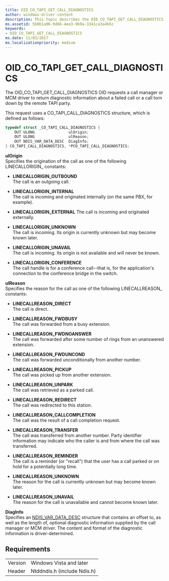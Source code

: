 ```yaml
---
title: OID_CO_TAPI_GET_CALL_DIAGNOSTICS
author: windows-driver-content
description: This topic describes the OID_CO_TAPI_GET_CALL_DIAGNOSTICS object identifier (OID).
ms.assetid: 5b0b1a96-9d66-4ee3-9b9a-3341ca3a4b5c
keywords:
- OID_CO_TAPI_GET_CALL_DIAGNOSTICS
ms.date: 11/03/2017
ms.localizationpriority: medium
---
```


# OID_CO_TAPI_GET_CALL_DIAGNOSTICS

The OID_CO_TAPI_GET_CALL_DIAGNOSTICS OID requests a call manager or MCM driver to return diagnostic information about a failed call or a call torn down by the remote TAPI party.

This request uses a CO_TAPI_CALL_DIAGNOSTICS structure, which is defined as follows:

```c++
typedef struct _CO_TAPI_CALL_DIAGNOSTICS {
    OUT ULONG               ulOrigin;
    OUT ULONG               ulReason;
    OUT NDIS_VAR_DATA_DESC  DiagInfo;
} CO_TAPI_CALL_DIAGNOSTICS, *PCO_TAPI_CALL_DIAGNOSTICS;
```

**ulOrigin**  
Specifies the origination of the call as one of the following LINECALLORIGIN_ constants: 

- **LINECALLORIGIN_OUTBOUND**  
The call is an outgoing call.

- **LINECALLORIGIN_INTERNAL**  
The call is incoming and originated internally (on the same PBX, for example).

- **LINECALLORIGIN_EXTERNAL** 
The call is incoming and originated externally.

- **LINECALLORIGIN_UNKNOWN**  
The call is incoming. Its origin is currently unknown but may become known later.

- **LINECALLORIGIN_UNAVAIL**  
The call is incoming. Its origin is not available and will never be known.

- **LINECALLORIGIN_CONFERENCE**  
The call handle is for a conference call--that is, for the application's connection to the conference bridge in the switch.

**ulReason**  
Specifies the reason for the call as one of the following LINECALLREASON_ constants: 

- **LINECALLREASON_DIRECT**  
The call is direct.

- **LINECALLREASON_FWDBUSY**  
The call was forwarded from a busy extension.

- **LINECALLREASON_FWDNOANSWER**  
The call was forwarded after some number of rings from an unanswered extension.

- **LINECALLREASON_FWDUNCOND**  
The call was forwarded unconditionally from another number.

- **LINECALLREASON_PICKUP**  
The call was picked up from another extension.

- **LINECALLREASON_UNPARK**  
The call was retrieved as a parked call.

- **LINECALLREASON_REDIRECT**  
The call was redirected to this station.

- **LINECALLREASON_CALLCOMPLETION**  
The call was the result of a call completion request.

- **LINECALLREASON_TRANSFER**  
The call was transferred from another number. Party identifier information may indicate who the caller is and from where the call was transferred.

- **LINECALLREASON_REMINDER**  
The call is a reminder (or "recall") that the user has a call parked or on hold for a potentially long time.

- **LINECALLREASON_UNKNOWN**  
The reason for the call is currently unknown but may become known later.

- **LINECALLREASON_UNAVAIL**  
The reason for the call is unavailable and cannot become known later.

**DiagInfo**  
Specifies an [NDIS_VAR_DATA_DESC](https://msdn.microsoft.com/library/windows/hardware/ff559020) structure that contains an offset to, as well as the length of, optional diagnostic information supplied by the call manager or MCM driver. The content and format of the diagnostic information is driver-determined.

## Requirements

| | |
| --- | --- |
| Version | Windows Vista and later |
| Header | Ntddndis.h (include Ndis.h) |

